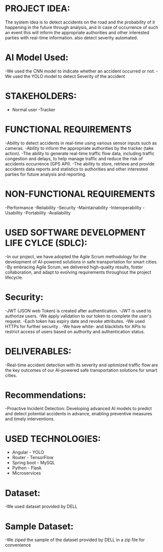 
# PROJECT IDEA:
  The system idea is to detect accidents on the road and the probability
  of it happening in the future through analysis, and in case of
  occurrence of such an event this will inform the appropriate
  authorities and other interested parties with real-time information.
  also detect severity automated.
  
# AI Model Used:
  -We used the CNN model
  to indicate whether an
  accident occurred or not.
  -We used the YOLO
  model to detect Severity
  of the accident
  
# STAKEHOLDERS:
  - Normal user
  -Tracker

# FUNCTIONAL REQUIREMENTS
  -Ability to detect accidents in real-time
  using various sensor inputs such as
  cameras.
  -Ability to inform the appropriate
  authorities by the tracker (take action).
  -The ability to generate real-time traffic
  flow data, including traffic congestion
  and delays, to help manage traffic and
  reduce the risk of accidents occurrence
  (GPS API).
  -The ability to store, retrieve and provide
  accidents data reports and statistics to
  authorities and other interested parties
  for future analysis and reporting.

# NON-FUNCTIONAL REQUIREMENTS
  -Performance
  -Reliability
  -Security
  -Maintainability
  -Interoperability
  -Usability
  -Portability
  -Availability

# USED SOFTWARE DEVELOPMENT LIFE CYLCE (SDLC):
  -In our project, we have adopted the Agile Scrum methodology
  for the development of AI-powered solutions in safe
  transportation for smart cities.
  -By embracing Agile Scrum, we delivered high-quality results,
  foster collaboration, and adapt to evolving requirements
  throughout the project lifecycle.

# Security:
  -JWT (JSON web Token) is created
  after authentication.
  -JWT is used to authorize users.
  -We apply validation to our token to
  complete the user's request.
  -Each token has expiry date and
  revoke attributes.
  -We used HTTPs for further security .
  -We have white- and blacklists for APIs
  to restrict access of users based on
  authority and authentication status.

# DELIVERABLES:
  -Real-time accident detection with
  its severity and optimized traffic
  flow are the key outcomes of our
  AI-powered safe transportation
  solutions for smart cities.
  
# Recommendations:
  -Proactive Incident Detection:
  Developing advanced AI models to
  predict and detect potential accidents in advance, enabling preventive
  measures and timely interventions.

# USED TECHNOLOGIES:
  - Angular - YOLO
  - Router - TensorFlow
  - Spring boot - MySQL
  - Python - Flask
  - Microservices
# Dataset:
  -We used dataset provided by
  DELL
# Sample Dataset:
  -We ziped the sample of the dataset provided by DELL in a zip file for convenience

  
  
